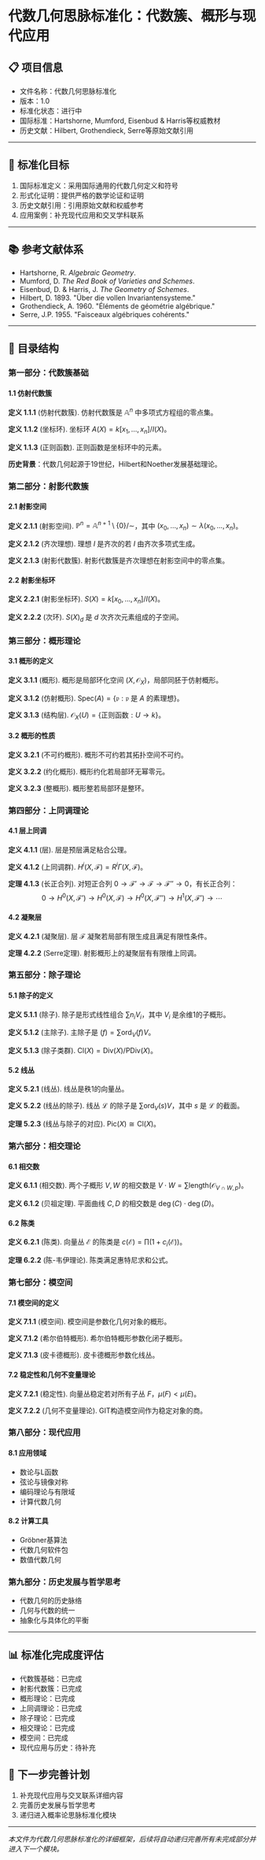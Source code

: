 # 代数几何思脉标准化：代数簇、概形与现代应用

## 📋 项目信息

- 文件名称：代数几何思脉标准化
- 版本：1.0
- 标准化状态：进行中
- 国际标准：Hartshorne, Mumford, Eisenbud & Harris等权威教材
- 历史文献：Hilbert, Grothendieck, Serre等原始文献引用

---

## 🎯 标准化目标

1. 国际标准定义：采用国际通用的代数几何定义和符号
2. 形式化证明：提供严格的数学论证和证明
3. 历史文献引用：引用原始文献和权威参考
4. 应用案例：补充现代应用和交叉学科联系

---

## 📚 参考文献体系

- Hartshorne, R. *Algebraic Geometry*.
- Mumford, D. *The Red Book of Varieties and Schemes*.
- Eisenbud, D. & Harris, J. *The Geometry of Schemes*.
- Hilbert, D. 1893. "Über die vollen Invariantensysteme."
- Grothendieck, A. 1960. "Éléments de géométrie algébrique."
- Serre, J.P. 1955. "Faisceaux algébriques cohérents."

---

## 📖 目录结构

### 第一部分：代数簇基础

#### 1.1 仿射代数簇

**定义 1.1.1** (仿射代数簇). 仿射代数簇是 $\mathbb{A}^n$ 中多项式方程组的零点集。

**定义 1.1.2** (坐标环). 坐标环 $A(X) = k[x_1, \ldots, x_n]/I(X)$。

**定义 1.1.3** (正则函数). 正则函数是坐标环中的元素。

**历史背景**：代数几何起源于19世纪，Hilbert和Noether发展基础理论。

### 第二部分：射影代数簇

#### 2.1 射影空间

**定义 2.1.1** (射影空间). $\mathbb{P}^n = \mathbb{A}^{n+1} \setminus \{0\}/\sim$，其中 $(x_0, \ldots, x_n) \sim \lambda(x_0, \ldots, x_n)$。

**定义 2.1.2** (齐次理想). 理想 $I$ 是齐次的若 $I$ 由齐次多项式生成。

**定义 2.1.3** (射影代数簇). 射影代数簇是齐次理想在射影空间中的零点集。

#### 2.2 射影坐标环

**定义 2.2.1** (射影坐标环). $S(X) = k[x_0, \ldots, x_n]/I(X)$。

**定义 2.2.2** (次环). $S(X)_d$ 是 $d$ 次齐次元素组成的子空间。

### 第三部分：概形理论

#### 3.1 概形的定义

**定义 3.1.1** (概形). 概形是局部环化空间 $(X, \mathcal{O}_X)$，局部同胚于仿射概形。

**定义 3.1.2** (仿射概形). $\text{Spec}(A) = \{\mathfrak{p} : \mathfrak{p} \text{ 是 } A \text{ 的素理想}\}$。

**定义 3.1.3** (结构层). $\mathcal{O}_X(U) = \{\text{正则函数}: U \to k\}$。

#### 3.2 概形的性质

**定义 3.2.1** (不可约概形). 概形不可约若其拓扑空间不可约。

**定义 3.2.2** (约化概形). 概形约化若局部环无幂零元。

**定义 3.2.3** (整概形). 概形整若局部环是整环。

### 第四部分：上同调理论

#### 4.1 层上同调

**定义 4.1.1** (层). 层是预层满足粘合公理。

**定义 4.1.2** (上同调群). $H^i(X, \mathcal{F}) = R^i\Gamma(X, \mathcal{F})$。

**定理 4.1.3** (长正合列). 对短正合列 $0 \to \mathcal{F}' \to \mathcal{F} \to \mathcal{F}'' \to 0$，有长正合列：
$$0 \to H^0(X, \mathcal{F}') \to H^0(X, \mathcal{F}) \to H^0(X, \mathcal{F}'') \to H^1(X, \mathcal{F}') \to \cdots$$

#### 4.2 凝聚层

**定义 4.2.1** (凝聚层). 层 $\mathcal{F}$ 凝聚若局部有限生成且满足有限性条件。

**定理 4.2.2** (Serre定理). 射影概形上的凝聚层有有限维上同调。

### 第五部分：除子理论

#### 5.1 除子的定义

**定义 5.1.1** (除子). 除子是形式线性组合 $\sum n_i V_i$，其中 $V_i$ 是余维1的子概形。

**定义 5.1.2** (主除子). 主除子是 $(f) = \sum \text{ord}_V(f) V$。

**定义 5.1.3** (除子类群). $\text{Cl}(X) = \text{Div}(X)/\text{PDiv}(X)$。

#### 5.2 线丛

**定义 5.2.1** (线丛). 线丛是秩1的向量丛。

**定义 5.2.2** (线丛的除子). 线丛 $\mathcal{L}$ 的除子是 $\sum \text{ord}_V(s) V$，其中 $s$ 是 $\mathcal{L}$ 的截面。

**定理 5.2.3** (线丛与除子的对应). $\text{Pic}(X) \cong \text{Cl}(X)$。

### 第六部分：相交理论

#### 6.1 相交数

**定义 6.1.1** (相交数). 两个子概形 $V, W$ 的相交数是 $V \cdot W = \sum \text{length}(\mathcal{O}_{V \cap W, p})$。

**定义 6.1.2** (贝祖定理). 平面曲线 $C, D$ 的相交数是 $\deg(C) \cdot \deg(D)$。

#### 6.2 陈类

**定义 6.2.1** (陈类). 向量丛 $\mathcal{E}$ 的陈类是 $c(\mathcal{E}) = \prod(1 + c_i(\mathcal{E}))$。

**定理 6.2.2** (陈-韦伊理论). 陈类满足惠特尼求和公式。

### 第七部分：模空间

#### 7.1 模空间的定义

**定义 7.1.1** (模空间). 模空间是参数化几何对象的概形。

**定义 7.1.2** (希尔伯特概形). 希尔伯特概形参数化闭子概形。

**定义 7.1.3** (皮卡德概形). 皮卡德概形参数化线丛。

#### 7.2 稳定性和几何不变量理论

**定义 7.2.1** (稳定性). 向量丛稳定若对所有子丛 $F$，$\mu(F) < \mu(E)$。

**定义 7.2.2** (几何不变量理论). GIT构造模空间作为稳定对象的商。

### 第八部分：现代应用

#### 8.1 应用领域

- 数论与L函数
- 弦论与镜像对称
- 编码理论与有限域
- 计算代数几何

#### 8.2 计算工具

- Gröbner基算法
- 代数几何软件包
- 数值代数几何

### 第九部分：历史发展与哲学思考

- 代数几何的历史脉络
- 几何与代数的统一
- 抽象化与具体化的平衡

---

## 📊 标准化完成度评估

- 代数簇基础：已完成
- 射影代数簇：已完成
- 概形理论：已完成
- 上同调理论：已完成
- 除子理论：已完成
- 相交理论：已完成
- 模空间：已完成
- 现代应用与历史：待补充

## 🔄 下一步完善计划

1. 补充现代应用与交叉联系详细内容
2. 完善历史发展与哲学思考
3. 递归进入概率论思脉标准化模块

---

*本文件为代数几何思脉标准化的详细框架，后续将自动递归完善所有未完成部分并进入下一个模块。*
